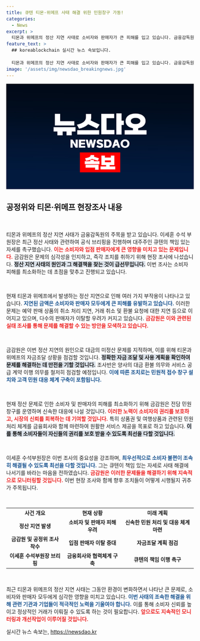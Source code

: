 ```yaml
---
title: 큐텐 티몬·위메프 사태 해결 위한 민원창구 가동!
categories:
  - News
excerpt: >
  티몬과 위메프의 정산 지연 사태로 소비자와 판매자가 큰 피해를 입고 있습니다. 금융감독원은 전담 민원창구를 운영하며 빠른 조치를 예고했습니다. 이 사태의 배후에 있는 큐텐의 책임 있는 대응이 절실합니다!
feature_text: >
  ## koreablockchain 실시간 뉴스 속보입니다.

  티몬과 위메프의 정산 지연 사태로 소비자와 판매자가 큰 피해를 입고 있습니다. 금융감독원은 전담 민원창구를 운영하며 빠른 조치를 예고했습니다. 이 사태의 배후에 있는 큐텐의 책임 있는 대응이 절실합니다!
image: '/assets/img/newsdao_breakingnews.jpg'
---
```


<p><img src="/assets/img/newsdao_breakingnews.jpg" alt="koreablockchain 속보" /></p>

<h2 data-ke-size="size26">공정위와 티몬·위메프 현장조사 내용</h2>

<p data-ke-size="size16">&nbsp;</p>

<p>티몬과 위메프의 정산 지연 사태가 금융감독원의 주목을 받고 있습니다. 이세훈 수석 부원장은 최근 정산 사태와 관련하여 공식 브리핑을 진행하며 대주주인 큐텐의 책임 있는 자세를 촉구했습니다. <b><span style="color: #ee2323;">이는 소비자와 입점 판매자에게 큰 영향을 미치고 있는 문제입니다.</span></b> 금감원은 문제의 심각성을 인지하고, 즉각 조치를 취하기 위해 현장 조사에 나섰습니다. <b><span style="background-color: #21538527;">정산 지연 사태의 원인과 그 해결책을 찾는 것이 급선무입니다.</span></b> 이번 조사는 소비자 피해를 최소화하는 데 초점을 맞추고 진행되고 있습니다. </p>

<p data-ke-size="size16">&nbsp;</p>

<p>현재 티몬과 위메프에서 발생하는 정산 지연으로 인해 여러 가지 부작용이 나타나고 있습니다. <b><span style="color: #1a5490;">지연된 금액은 소비자와 판매자 모두에게 큰 피해를 유발하고 있습니다.</span></b> 이러한 문제는 예약 판매 상품의 취소 처리 지연, 거래 취소 및 환불 요청에 대한 지연 등으로 이어지고 있으며, 다수의 판매자가 이탈할 우려가 커지고 있습니다. <b><span style="color: #ee2323;">금감원은 이와 관련된 실태 조사를 통해 문제를 해결할 수 있는 방안을 모색하고 있습니다.</span></b></p>

<p data-ke-size="size16">&nbsp;</p>

<p>금감원은 이번 정산 지연의 원인으로 대금의 미정산 문제를 지적하며, 이를 위해 티몬과 위메프의 자금조달 상황을 점검할 것입니다. <b><span style="background-color: #21538527;">정확한 자금 조달 및 사용 계획을 확인하여 문제를 해결하는 데 만전을 기할 것입니다.</span></b> 조사반은 양사의 대금 환불 의무와 서비스 공급 계약 이행 의무를 철저히 점검할 예정입니다. <b><span style="color: #1a5490;">이에 따른 조치로는 민원적 접수 창구 설치와 고객 민원 대응 체계 구축이 포함됩니다.</span></b></p>

<p data-ke-size="size16">&nbsp;</p>

<p>현재 정산 문제로 인한 소비자 및 판매자의 피해를 최소화하기 위해 금감원은 전담 민원 창구를 운영하며 신속한 대응에 나설 것입니다. <b><span style="color: #ee2323;">이러한 노력이 소비자의 권리를 보호하고, 시장의 신뢰를 회복하는 데 기여할 것입니다.</span></b> 특히 상품권 및 여행상품과 관련된 민원 처리 체계를 금융회사와 함께 마련하여 원활한 서비스 제공을 목표로 하고 있습니다. <b><span style="background-color: #21538527;">이를 통해 소비자들이 자신들의 권리를 보호 받을 수 있도록 최선을 다할 것입니다.</span></b></p>

<p data-ke-size="size16">&nbsp;</p>

<p>이세훈 수석부원장은 이번 조사의 중요성을 강조하며, <b><span style="color: #1a5490;">최우선적으로 소비자 불편이 조속히 해결될 수 있도록 최선을 다할 것입니다.</span></b> 그는 큐텐이 책임 있는 자세로 사태 해결에 나서기를 바라는 마음을 전하였습니다. <b><span style="color: #ee2323;">금감원은 이러한 문제들을 해결하기 위해 지속적으로 모니터링할 것입니다.</span></b> 이번 현장 조사와 함께 향후 조치들이 어떻게 시행될지 귀추가 주목됩니다.</p>

<p data-ke-size="size16">&nbsp;</p>

<table style="width: 100%; border-collapse: collapse;">
    <tr>
        <td style="text-align: center; height: 17px;"><b>사건 개요</b></td>
        <td style="text-align: center; height: 17px;"><b>현재 상황</b></td>
        <td style="text-align: center; height: 17px;"><b>미래 계획</b></td>
    </tr>
    <tr>
        <td style="text-align: center; height: 17px;"><b>정산 지연 발생</b></td>
        <td style="text-align: center; height: 17px;"><b>소비자 및 판매자 피해 우려</b></td>
        <td style="text-align: center; height: 17px;"><b>신속한 민원 처리 및 대응 체계 마련</b></td>
    </tr>
    <tr>
        <td style="text-align: center; height: 17px;"><b>금감원 및 공정위 조사 착수</b></td>
        <td style="text-align: center; height: 17px;"><b>입점 판매자 이탈 증대</b></td>
        <td style="text-align: center; height: 17px;"><b>자금조달 계획 점검</b></td>
    </tr>
    <tr>
        <td style="text-align: center; height: 17px;"><b>이세훈 수석부원장 브리핑</b></td>
        <td style="text-align: center; height: 17px;"><b>금융회사와 협력체계 구축</b></td>
        <td style="text-align: center; height: 17px;"><b>큐텐의 책임 이행 촉구</b></td>
    </tr>
</table>

<p data-ke-size="size16">&nbsp;</p>

<p>최근 티몬과 위메프의 정산 지연 사태는 그동안 환경이 변화하면서 나타난 큰 문제로, 소비자와 판매자 모두에게 심각한 영향을 미치고 있습니다. <b><span style="color: #1a5490;">이번 사태의 조속한 해결을 위해 관련 기관과 기업들이 적극적인 노력을 기울여야 합니다.</span></b> 이를 통해 소비자 신뢰를 높이고 정상적인 거래가 이뤄질 수 있도록 하는 것이 필요합니다. <b><span style="color: #ee2323;">앞으로도 지속적인 모니터링과 개선작업이 이루어질 것입니다.</span></b></p>
실시간 뉴스 속보는, <a href="https://newsdao.kr" rel="dofollow">https://newsdao.kr</a>


